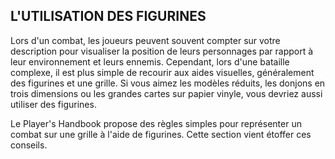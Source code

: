 ## L'UTILISATION DES FIGURINES


Lors d'un combat, les joueurs peuvent souvent compter
sur votre description pour visualiser la position de leurs
personnages par rapport à leur environnement et leurs
ennemis. Cependant, lors d'une bataille complexe, il est plus
simple de recourir aux aides visuelles, généralement des
figurines et une grille. Si vous aimez les modèles réduits, les
donjons en trois dimensions ou les grandes cartes sur papier
vinyle, vous devriez aussi utiliser des figurines.

Le Player's Handbook propose des règles simples pour
représenter un combat sur une grille à l'aide de figurines.
Cette section vient étoffer ces conseils.

